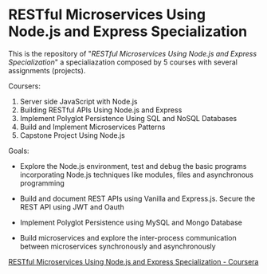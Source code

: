 # RESTful Microservices Using Node.js and Express Specialization

This is the repository of "*RESTful Microservices Using Node.js and Express Specialization*" a specialiazation composed by 5 courses with several assignments (projects).

Coursers:
1. Server side JavaScript with Node.js
2. Building RESTful APIs Using Node.js and Express
3. Implement Polyglot Persistence Using SQL and NoSQL Databases
4. Build and Implement Microservices Patterns
5. Capstone Project Using Node.js

Goals:

* Explore the Node.js environment, test and debug the basic programs incorporating Node.js techniques like modules, files and asynchronous programming

* Build and document REST APIs using Vanilla and Express.js. Secure the REST API using JWT and Oauth

* Implement Polyglot Persistence using MySQL and Mongo Database

* Build microservices and explore the inter-process communication between microservices synchronously and asynchronously

[RESTful Microservices Using Node.js and Express Specialization - Coursera](https://www.coursera.org/specializations/restful-microservices-using-node-js-and-express)